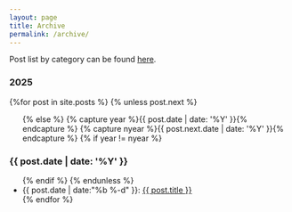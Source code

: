 ```yaml
---
layout: page
title: Archive
permalink: /archive/
---
```


Post list by category can be found [here][categories].


<section id="archive">
  <h3>2025</h3>
  {%for post in site.posts %}
    {% unless post.next %}
      <ul class="this-year">
    {% else %}
      {% capture year %}{{ post.date | date: '%Y' }}{% endcapture %}
      {% capture nyear %}{{ post.next.date | date: '%Y' }}{% endcapture %}
      {% if year != nyear %}
        </ul>
        <h3>{{ post.date | date: '%Y' }}</h3>
        <ul class="past-year">
      {% endif %}
    {% endunless %}
      <li><time>{{ post.date | date:"%b %-d" }}: </time><a href="{{ post.url }}">{{ post.title }}</a></li>
  {% endfor %}
  </ul>
</section>


[categories]: /archive/categories
